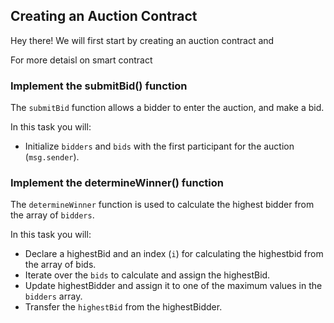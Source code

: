 ## Creating an Auction Contract

Hey there! We will first start by creating an auction contract and 

For more detaisl on smart contract

### Implement the submitBid() function

The `submitBid` function allows a bidder to enter the auction, and make a bid. 

In this task you will:
- Initialize `bidders` and `bids` with the first participant for the auction (`msg.sender`).


### Implement the determineWinner() function

The `determineWinner` function is used to calculate the highest bidder from the array of `bidders`.

In this task you will:
- Declare a highestBid and an index (`i`) for calculating the highestbid from the array of bids.
- Iterate over the `bids` to calculate and assign the highestBid.
- Update highestBidder and assign it to one of the maximum values in the `bidders` array.
- Transfer the `highestBid` from the highestBidder.